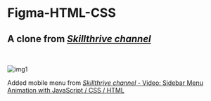 # Figma-HTML-CSS

## A clone from [_Skillthrive channel_](https://www.youtube.com/watch?v=88-XCq0Tezg&ab_channel=Skillthrive)
<br>

![img1](https://uploaddeimagens.com.br/images/003/487/164/full/layout.PNG)

Added mobile menu from [_Skillthrive channel_ - Video: Sidebar Menu Animation with JavaScript / CSS / HTML](https://www.youtube.com/watch?v=WxQZsN6LICM)